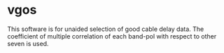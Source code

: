 # vgos

This software is for unaided selection of good cable delay data.
The coefficient of multiple correlation of each band-pol with respect 
to other seven is used.





